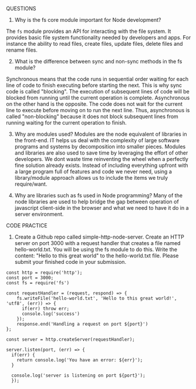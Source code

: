 QUESTIONS

1. Why is the fs core module important for Node development?

The `fs` module provides an API for interacting with the file system.  It provides basic file system functionality needed by developers and apps.  For instance the ability to read files, create files, update files, delete files and rename files.

2. What is the difference between sync and non-sync methods in the fs module?

Synchronous means that the code runs in sequential order waiting for each line of code to finish executing before starting the next.  This is why sync code is called "blocking".  The execution of subsequent lines of code will be blocked from running until the current operation is complete.  Asynchronous on the other hand is the opposite.  The code does not wait for the current line to execute before moving on to run the next line.  Thus, asynchronous is called "non-blocking" because it does not block subsequent lines from running waiting for the current operation to finish.

3. Why are modules used?
Modules are the node equivalent of libraries in the front-end.  IT helps us deal with the complexity of large software programs and systems by decomposition into smaller pieces.  Modules and libraries are also used to save time by leveraging the effort of other developers.  We dont waste time reinventing the wheel when a perfectly fine solution already exists.  Instead of including everything upfront with a large program full of features and code we never need, using a library/module approach allows us to include the items we truly require/want.

4. Why are libraries such as fs used in Node programming?
Many of the node libraries are used to help bridge the gap between operation of javascript client-side in the browser and what we need to have it do in a server environment.

CODE PRACTICE

1. Create a Github repo called simple-http-node-server. Create an HTTP server on port 3000 with a request handler that creates a file named hello-world.txt. You will be using the fs module to do this. Write the content: "Hello to this great world" to the hello-world.txt file. Please submit your finished code in your submission.

```
const http = require('http');
const port = 3000;
const fs = require('fs')

const requestHandler = (request, respond) => {
    fs.writeFile('hello-world.txt', 'Hello to this great world!', 'utf8', (err)) => {
      if(err) throw err;
      console.log('success')
    });
    response.end('Handling a request on port ${port}')
};

const server = http.createServer(requestHandler);

server.listen(port, (err) => {
  if(err) {
    return console.log('You have an error: ${err}');
  }

  console.log('server is listening on port ${port}');
  });
  ```

